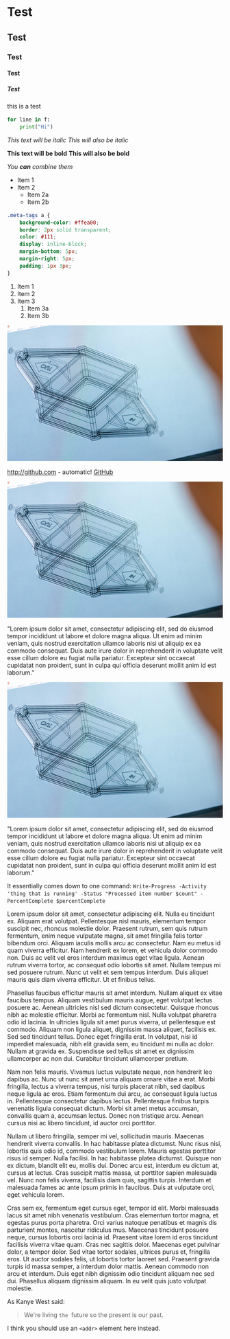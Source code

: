 # Test

## Test

### Test

#### Test

##### Test

this is a test

```python
for line in f:
    print("Hi")
```

*This text will be italic*
_This will also be italic_

**This text will be bold**
__This will also be bold__

_You **can** combine them_

* Item 1
* Item 2
  * Item 2a
  * Item 2b
  
```css
.meta-tags a {
    background-color: #ffea00;
    border: 2px solid transparent;
    color: #111;
    display: inline-block;
    margin-bottom: 5px;
    margin-right: 5px;
    padding: 1px 3px;
}
```

1. Item 1
1. Item 2
1. Item 3
   1. Item 3a
   1. Item 3b
   
<!--- breakout -->
<img alt="cool" src="images/diag.jpg" class="fullwidth">
<!--- breakin -->


http://github.com - automatic!
[GitHub](http://github.com)

<img alt="cool" src="images/diag.jpg" class="halfwidth">

"Lorem ipsum dolor sit amet, consectetur adipiscing elit, sed do eiusmod tempor incididunt ut labore et dolore magna aliqua. Ut enim ad minim veniam, quis nostrud exercitation ullamco laboris nisi ut aliquip ex ea commodo consequat. Duis aute irure dolor in reprehenderit in voluptate velit esse cillum dolore eu fugiat nulla pariatur. Excepteur sint occaecat cupidatat non proident, sunt in culpa qui officia deserunt mollit anim id est laborum."

<img alt="cool" src="images/diag.jpg" class="left">

"Lorem ipsum dolor sit amet, consectetur adipiscing elit, sed do eiusmod tempor incididunt ut labore et dolore magna aliqua. Ut enim ad minim veniam, quis nostrud exercitation ullamco laboris nisi ut aliquip ex ea commodo consequat. Duis aute irure dolor in reprehenderit in voluptate velit esse cillum dolore eu fugiat nulla pariatur. Excepteur sint occaecat cupidatat non proident, sunt in culpa qui officia deserunt mollit anim id est laborum."

It essentially comes down to one command: `Write-Progress -Activity 'thing that is running' -Status "Processed item number $count" -PercentComplete $percentComplete`

Lorem ipsum dolor sit amet, consectetur adipiscing elit. Nulla eu tincidunt ex. Aliquam erat volutpat. Pellentesque nisl mauris, elementum tempor suscipit nec, rhoncus molestie dolor. Praesent rutrum, sem quis rutrum fermentum, enim neque vulputate magna, sit amet fringilla felis tortor bibendum orci. Aliquam iaculis mollis arcu ac consectetur. Nam eu metus id quam viverra efficitur. Nam hendrerit ex lorem, et vehicula dolor commodo non. Duis ac velit vel eros interdum maximus eget vitae ligula. Aenean rutrum viverra tortor, ac consequat odio lobortis sit amet. Nullam tempus mi sed posuere rutrum. Nunc ut velit et sem tempus interdum. Duis aliquet mauris quis diam viverra efficitur. Ut et finibus tellus.

Phasellus faucibus efficitur mauris sit amet interdum. Nullam aliquet ex vitae faucibus tempus. Aliquam vestibulum mauris augue, eget volutpat lectus posuere ac. Aenean ultricies nisl sed dictum consectetur. Quisque rhoncus nibh ac molestie efficitur. Morbi ac fermentum nisl. Nulla volutpat pharetra odio id lacinia. In ultricies ligula sit amet purus viverra, ut pellentesque est commodo. Aliquam non ligula aliquet, dignissim massa aliquet, facilisis ex. Sed sed tincidunt tellus. Donec eget fringilla erat. In volutpat, nisi id imperdiet malesuada, nibh elit gravida sem, eu tincidunt mi nulla ac dolor. Nullam at gravida ex. Suspendisse sed tellus sit amet ex dignissim ullamcorper ac non dui. Curabitur tincidunt ullamcorper pretium.

Nam non felis mauris. Vivamus luctus vulputate neque, non hendrerit leo dapibus ac. Nunc ut nunc sit amet urna aliquam ornare vitae a erat. Morbi fringilla, lectus a viverra tempus, nisi turpis placerat nibh, sed dapibus neque ligula ac eros. Etiam fermentum dui arcu, ac consequat ligula luctus in. Pellentesque consectetur dapibus lectus. Pellentesque finibus turpis venenatis ligula consequat dictum. Morbi sit amet metus accumsan, convallis quam a, accumsan lectus. Donec non tristique arcu. Aenean cursus nisi ac libero tincidunt, id auctor orci porttitor.

Nullam ut libero fringilla, semper mi vel, sollicitudin mauris. Maecenas hendrerit viverra convallis. In hac habitasse platea dictumst. Nunc risus nisi, lobortis quis odio id, commodo vestibulum lorem. Mauris egestas porttitor risus id semper. Nulla facilisi. In hac habitasse platea dictumst. Quisque non ex dictum, blandit elit eu, mollis dui. Donec arcu est, interdum eu dictum at, cursus at lectus. Cras suscipit mattis massa, ut porttitor sapien malesuada vel. Nunc non felis viverra, facilisis diam quis, sagittis turpis. Interdum et malesuada fames ac ante ipsum primis in faucibus. Duis at vulputate orci, eget vehicula lorem.

Cras sem ex, fermentum eget cursus eget, tempor id elit. Morbi malesuada lacus sit amet nibh venenatis vestibulum. Cras elementum tortor magna, et egestas purus porta pharetra. Orci varius natoque penatibus et magnis dis parturient montes, nascetur ridiculus mus. Maecenas tincidunt posuere neque, cursus lobortis orci lacinia id. Praesent vitae lorem id eros tincidunt facilisis viverra vitae quam. Cras nec sagittis dolor. Maecenas eget pulvinar dolor, a tempor dolor. Sed vitae tortor sodales, ultrices purus et, fringilla eros. Ut auctor sodales felis, ut lobortis tortor laoreet sed. Praesent gravida turpis id massa semper, a interdum dolor mattis. Aenean commodo non arcu et interdum. Duis eget nibh dignissim odio tincidunt aliquam nec sed dui. Phasellus aliquam dignissim aliquam. In eu velit quis justo volutpat molestie.

As Kanye West said:

> We're living `the `future so
> the present is our past.

I think you should use an
`<addr>` element here instead.
